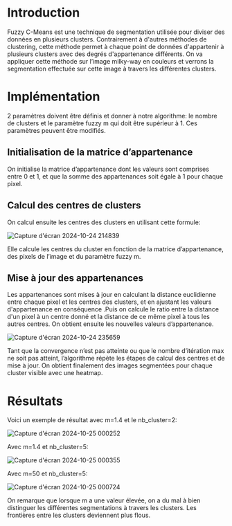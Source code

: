 # Introduction

Fuzzy C-Means est une technique de segmentation utilisée pour diviser des données en plusieurs clusters. Contrairement à d'autres méthodes de clustering, cette méthode permet à chaque point de données d'appartenir à plusieurs clusters avec des degrés d'appartenance différents. On va appliquer cette méthode sur l’image milky-way en couleurs et verrons la segmentation effectuée sur cette image à travers les différentes clusters.

# Implémentation
2 paramètres doivent être définis et donner à notre algorithme: le nombre de clusters et le paramètre fuzzy m qui doit être supérieur à 1. Ces paramètres peuvent être modifiés.

## Initialisation de la matrice d’appartenance
On initialise la matrice d’appartenance dont les valeurs sont comprises entre 0 et 1, et que la somme des appartenances soit égale à 1 pour chaque pixel.

## Calcul des centres de clusters
On calcul ensuite les centres des clusters en utilisant cette formule:

![Capture d'écran 2024-10-24 214839](https://github.com/user-attachments/assets/2013aec8-c449-4507-9487-8f2164108d8b)

Elle calcule les centres du cluster en fonction de la matrice d’appartenance, des pixels de l’image et du paramètre fuzzy m.

## Mise à jour des appartenances
Les appartenances sont mises à jour en calculant la distance euclidienne entre chaque pixel et les centres des clusters, et en ajustant les valeurs d'appartenance en conséquence .Puis on calcule le ratio entre la distance d'un pixel à un centre donné et la distance de ce même pixel à tous les autres centres. On obtient ensuite les nouvelles valeurs d’appartenance. 

![Capture d'écran 2024-10-24 235659](https://github.com/user-attachments/assets/b02eade1-79a9-4158-980e-aa175bda1ea7)


Tant que la convergence n’est pas atteinte ou que le nombre d’itération max ne soit pas atteint, l’algorithme répète les étapes de calcul des centres et de mise à jour.
On obtient finalement des images segmentées pour chaque cluster visible avec une heatmap.

# Résultats
Voici un exemple de résultat avec m=1.4 et le nb_cluster=2:

![Capture d'écran 2024-10-25 000252](https://github.com/user-attachments/assets/85a6d5ff-a53c-470e-af06-5fb1791767b6)


Avec m=1.4 et nb_cluster=5:

![Capture d'écran 2024-10-25 000355](https://github.com/user-attachments/assets/506ba615-ea3e-4678-a00c-48e37b418d86)


Avec m=50 et nb_cluster=5:

![Capture d'écran 2024-10-25 000724](https://github.com/user-attachments/assets/0c4ff144-9e2f-419f-83cb-9fe80f56e0c0)


On remarque que lorsque m a une valeur élevée, on a du mal à bien distinguer les différentes segmentations à travers les clusters. Les frontières entre les clusters deviennent plus flous.

